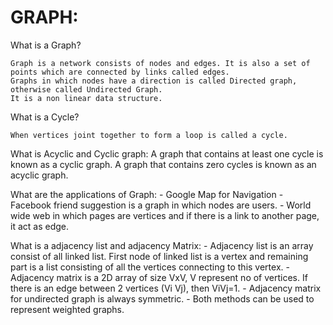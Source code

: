 GRAPH:
=======

What is a Graph?
    
    Graph is a network consists of nodes and edges. It is also a set of points which are connected by links called edges.
    Graphs in which nodes have a direction is called Directed graph, otherwise called Undirected Graph.
    It is a non linear data structure.


What is a Cycle?

    When vertices joint together to form a loop is called a cycle.

What is Acyclic and Cyclic graph:
    A graph that contains at least one cycle is known as a cyclic graph. 
    A graph that contains zero cycles is known as an acyclic graph.


What are the applications of Graph: 
    - Google Map for Navigation
    - Facebook friend suggestion is a graph in which nodes are users.
    - World wide web in which pages are vertices and if there is a link to another page, it act as edge.


What is a adjacency list and adjacency Matrix: 
    - Adjacency list is an array consist of all linked list. First node of linked list is a vertex and remaining part is a list consisting of all the vertices connecting to this vertex.
    - Adjacency matrix is a 2D array of size VxV, V represent no of vertices. If there is an edge between 2 vertices (Vi Vj), then ViVj=1.
    - Adjacency matrix for undirected graph is always symmetric.
    - Both methods can be used to represent weighted graphs.


